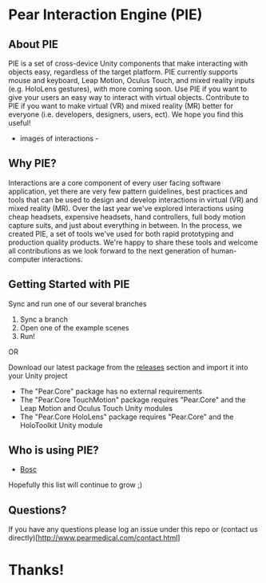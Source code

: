 # Pear Interaction Engine (PIE)

## About PIE
PIE is a set of cross-device Unity components that make interacting with objects easy, regardless of the target platform. PIE currently supports mouse and keyboard, Leap Motion, Oculus Touch, and mixed reality inputs (e.g. HoloLens gestures), with more coming soon. Use PIE if you want to give your users an easy way to interact with virtual objects. Contribute to PIE if you want to make virtual (VR) and mixed reality (MR) better for everyone (i.e. developers, designers, users, ect). We hope you find this useful!

- images of interactions -

## Why PIE?
Interactions are a core component of every user facing software application, yet there are very few pattern guidelines, best practices and tools that can be used to design and develop interactions in virtual (VR) and mixed reality (MR). Over the last year we've explored interactions using cheap headsets, expensive headsets, hand controllers, full body motion capture suits, and just about everything in between. In the process, we created PIE, a set of tools we've used for both rapid prototyping and production quality products. We're happy to share these tools and welcome all contributions as we look forward to the next generation of human-computer interactions.

## Getting Started with PIE
Sync and run one of our several branches
  1) Sync a branch
  2) Open one of the example scenes
  3) Run!

OR

Download our latest package from the [releases](https://github.com/PearMed/Pear-Interaction-Engine/releases) section and import it into your Unity project
  - The "Pear.Core" package has no external requirements
  - The "Pear.Core TouchMotion" package requires "Pear.Core" and the Leap Motion and Oculus Touch Unity modules
  - The "Pear.Core HoloLens" package requires "Pear.Core" and the HoloToolkit Unity module

## Who is using PIE?
- [Bosc](http://www.pearmedical.com/bosc.html)

Hopefully this list will continue to grow ;)

## Questions?
If you have any questions please log an issue under this repo or (contact us directly)[http://www.pearmedical.com/contact.html]

# Thanks!
